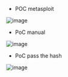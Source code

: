 

- POC metasploit

![image](https://user-images.githubusercontent.com/94720207/210190738-6bbc8ded-54c4-4151-a4cc-8afc73c18736.png)


- PoC manual

![image](https://user-images.githubusercontent.com/94720207/210192435-4ee889e5-fae5-4ab8-b535-75fcf193e79a.png)


- PoC pass the hash

![image](https://user-images.githubusercontent.com/94720207/210193853-c8f9d203-769b-46d5-9039-c2518856c97d.png)

